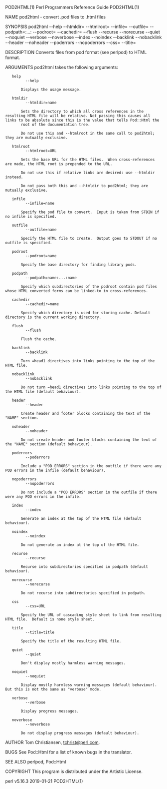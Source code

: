 POD2HTML(1)                                                                            Perl Programmers Reference Guide                                                                           POD2HTML(1)



NAME
       pod2html - convert .pod files to .html files

SYNOPSIS
           pod2html --help --htmldir=<name> --htmlroot=<URL>
                    --infile=<name> --outfile=<name>
                    --podpath=<name>:...:<name> --podroot=<name>
                    --cachedir=<name> --flush --recurse --norecurse
                    --quiet --noquiet --verbose --noverbose
                    --index --noindex --backlink --nobacklink
                    --header --noheader --poderrors --nopoderrors
                    --css=<URL> --title=<name>

DESCRIPTION
       Converts files from pod format (see perlpod) to HTML format.

ARGUMENTS
       pod2html takes the following arguments:

       help
             --help

           Displays the usage message.

       htmldir
             --htmldir=name

           Sets the directory to which all cross references in the resulting HTML file will be relative. Not passing this causes all links to be absolute since this is the value that tells Pod::Html the
           root of the documentation tree.

           Do not use this and --htmlroot in the same call to pod2html; they are mutually exclusive.

       htmlroot
             --htmlroot=URL

           Sets the base URL for the HTML files.  When cross-references are made, the HTML root is prepended to the URL.

           Do not use this if relative links are desired: use --htmldir instead.

           Do not pass both this and --htmldir to pod2html; they are mutually exclusive.

       infile
             --infile=name

           Specify the pod file to convert.  Input is taken from STDIN if no infile is specified.

       outfile
             --outfile=name

           Specify the HTML file to create.  Output goes to STDOUT if no outfile is specified.

       podroot
             --podroot=name

           Specify the base directory for finding library pods.

       podpath
             --podpath=name:...:name

           Specify which subdirectories of the podroot contain pod files whose HTML converted forms can be linked-to in cross-references.

       cachedir
             --cachedir=name

           Specify which directory is used for storing cache. Default directory is the current working directory.

       flush
             --flush

           Flush the cache.

       backlink
             --backlink

           Turn =head1 directives into links pointing to the top of the HTML file.

       nobacklink
             --nobacklink

           Do not turn =head1 directives into links pointing to the top of the HTML file (default behaviour).

       header
             --header

           Create header and footer blocks containing the text of the "NAME" section.

       noheader
             --noheader

           Do not create header and footer blocks containing the text of the "NAME" section (default behaviour).

       poderrors
             --poderrors

           Include a "POD ERRORS" section in the outfile if there were any POD errors in the infile (default behaviour).

       nopoderrors
             --nopoderrors

           Do not include a "POD ERRORS" section in the outfile if there were any POD errors in the infile.

       index
             --index

           Generate an index at the top of the HTML file (default behaviour).

       noindex
             --noindex

           Do not generate an index at the top of the HTML file.

       recurse
             --recurse

           Recurse into subdirectories specified in podpath (default behaviour).

       norecurse
             --norecurse

           Do not recurse into subdirectories specified in podpath.

       css
             --css=URL

           Specify the URL of cascading style sheet to link from resulting HTML file.  Default is none style sheet.

       title
             --title=title

           Specify the title of the resulting HTML file.

       quiet
             --quiet

           Don't display mostly harmless warning messages.

       noquiet
             --noquiet

           Display mostly harmless warning messages (default behaviour). But this is not the same as "verbose" mode.

       verbose
             --verbose

           Display progress messages.

       noverbose
             --noverbose

           Do not display progress messages (default behaviour).

AUTHOR
       Tom Christiansen, <tchrist@perl.com>.

BUGS
       See Pod::Html for a list of known bugs in the translator.

SEE ALSO
       perlpod, Pod::Html

COPYRIGHT
       This program is distributed under the Artistic License.



perl v5.16.3                                                                                      2019-01-21                                                                                      POD2HTML(1)
